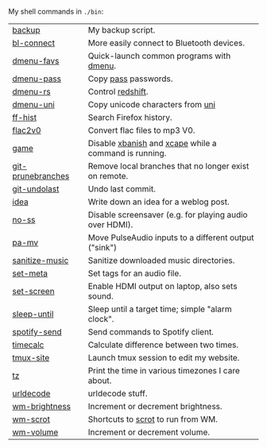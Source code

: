 My shell commands in `./bin`:

|                                        |                                                                           |
| -------------------------------------- | ------------------------------------------------------------------------- |
| [backup][backup]                       | My backup script.                                                         |
| [bl-connect][bl-connect]               | More easily connect to Bluetooth devices.                                 |
| [dmenu-favs][dmenu-favs]               | Quick-launch common programs with [dmenu][dmenu].                         |
| [dmenu-pass][dmenu-pass]               | Copy [pass][pass] passwords.                                              |
| [dmenu-rs][dmenu-rs]                   | Control [redshift][redshift].                                             |
| [dmenu-uni][dmenu-uni]                 | Copy unicode characters from [uni][uni]                                   |
| [ff-hist][ff-hist]                     | Search Firefox history.                                                   |
| [flac2v0][flac2v0]                     | Convert flac files to mp3 V0.                                             |
| [game][game]                           | Disable [xbanish][xbanish] and [xcape][xcape] while a command is running. |
| [git-prunebranches][git-prunebranches] | Remove local branches that no longer exist on remote.                     |
| [git-undolast][git-undolast]           | Undo last commit.                                                         |
| [idea][idea]                           | Write down an idea for a weblog post.                                     |
| [no-ss][no-ss]                         | Disable screensaver (e.g. for playing audio over HDMI).                   |
| [pa-mv][pa-mv]                         | Move PulseAudio inputs to a different output ("sink")                     |
| [sanitize-music][sanitize-music]       | Sanitize downloaded music directories.                                    |
| [set-meta][set-meta]                   | Set tags for an audio file.                                               |
| [set-screen][set-screen]               | Enable HDMI output on laptop, also sets sound.                            |
| [sleep-until][sleep-until]             | Sleep until a target time; simple "alarm clock".                          |
| [spotify-send][spotify-send]           | Send commands to Spotify client.                                          |
| [timecalc][timecalc]                   | Calculate difference between two times.                                   |
| [tmux-site][tmux-site]                 | Launch tmux session to edit my website.                                   |
| [tz][tz]                               | Print the time in various timezones I care about.                         |
| [urldecode][urldecode]                 | urldecode stuff.                                                          |
| [wm-brightness][wm-brightness]         | Increment or decrement brightness.                                        |
| [wm-scrot][wm-scrot]                   | Shortcuts to [scrot][scrot] to run from WM.                               |
| [wm-volume][wm-volume]                 | Increment or decrement volume.                                            |

[dmenu]: https://tools.suckless.org/dmenu/
[pass]: https://www.passwordstore.org/
[redshift]: https://github.com/jonls/redshift
[uni]: https://github.com/arp242/uni
[xbanish]: https://github.com/jcs/xbanish
[xcape]: https://github.com/alols/xcape
[scrot]: https://phab.enlightenment.org/diffusion/ESVN/browse/trunk/misc/scrot;35502

[tz]: https://github.com/arp242/dotfiles/blob/master/local/bin/tz
[ff-hist]: https://github.com/arp242/dotfiles/blob/master/local/bin/ff-hist
[backup]: https://github.com/arp242/dotfiles/blob/master/local/bin/backup
[bl-connect]: https://github.com/arp242/dotfiles/blob/master/local/bin/bl-connect
[dmenu-favs]: https://github.com/arp242/dotfiles/blob/master/local/bin/dmenu-favs
[dmenu-pass]: https://github.com/arp242/dotfiles/blob/master/local/bin/dmenu-pass
[dmenu-rs]: https://github.com/arp242/dotfiles/blob/master/local/bin/dmenu-rs
[dmenu-uni]: https://github.com/arp242/dotfiles/blob/master/local/bin/dmenu-uni
[flac2v0]: https://github.com/arp242/dotfiles/blob/master/local/bin/flac2v0
[game]: https://github.com/arp242/dotfiles/blob/master/local/bin/game
[git-prunebranches]: https://github.com/arp242/dotfiles/blob/master/local/bin/git-prunebranches
[git-undolast]: https://github.com/arp242/dotfiles/blob/master/local/bin/git-undolast
[idea]: https://github.com/arp242/dotfiles/blob/master/local/bin/idea
[no-ss]: https://github.com/arp242/dotfiles/blob/master/local/bin/no-ss
[pa-mv]: https://github.com/arp242/dotfiles/blob/master/local/bin/pa-mv
[sanitize-music]: https://github.com/arp242/dotfiles/blob/master/local/bin/sanitize-music
[set-meta]: https://github.com/arp242/dotfiles/blob/master/local/bin/set-meta
[set-screen]: https://github.com/arp242/dotfiles/blob/master/local/bin/set-screen
[spotify-send]: https://github.com/arp242/dotfiles/blob/master/local/bin/spotify-send
[timecalc]: https://github.com/arp242/dotfiles/blob/master/local/bin/timecalc
[tmux-site]: https://github.com/arp242/dotfiles/blob/master/local/bin/tmux-site
[urldecode]: https://github.com/arp242/dotfiles/blob/master/local/bin/urldecode
[wm-brightness]: https://github.com/arp242/dotfiles/blob/master/local/bin/wm-brightness
[wm-scrot]: https://github.com/arp242/dotfiles/blob/master/local/bin/wm-scrot
[wm-volume]: https://github.com/arp242/dotfiles/blob/master/local/bin/wm-volume
[sleep-until]: https://github.com/arp242/dotfiles/blob/master/local/bin/sleep-until
